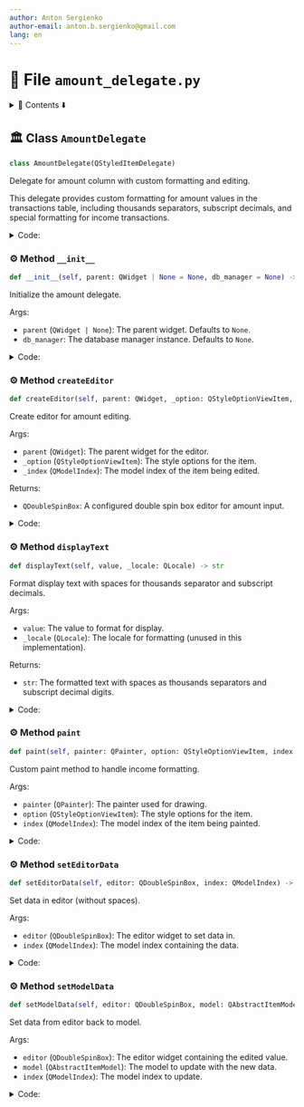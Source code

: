 ```yaml
---
author: Anton Sergienko
author-email: anton.b.sergienko@gmail.com
lang: en
---
```


# 📄 File `amount_delegate.py`

<details>
<summary>📖 Contents ⬇️</summary>

## Contents

- [🏛️ Class `AmountDelegate`](#%EF%B8%8F-class-amountdelegate)
  - [⚙️ Method `__init__`](#%EF%B8%8F-method-__init__)
  - [⚙️ Method `createEditor`](#%EF%B8%8F-method-createeditor)
  - [⚙️ Method `displayText`](#%EF%B8%8F-method-displaytext)
  - [⚙️ Method `paint`](#%EF%B8%8F-method-paint)
  - [⚙️ Method `setEditorData`](#%EF%B8%8F-method-seteditordata)
  - [⚙️ Method `setModelData`](#%EF%B8%8F-method-setmodeldata)

</details>

## 🏛️ Class `AmountDelegate`

```python
class AmountDelegate(QStyledItemDelegate)
```

Delegate for amount column with custom formatting and editing.

This delegate provides custom formatting for amount values in the
transactions table, including thousands separators, subscript decimals,
and special formatting for income transactions.

<details>
<summary>Code:</summary>

```python
class AmountDelegate(QStyledItemDelegate):

    def __init__(self, parent: QWidget | None = None, db_manager=None) -> None:
        """Initialize the amount delegate.

        Args:

        - `parent` (`QWidget | None`): The parent widget. Defaults to `None`.
        - `db_manager`: The database manager instance. Defaults to `None`.

        """
        super().__init__(parent)
        self.db_manager = db_manager

    def createEditor(self, parent: QWidget, _option: QStyleOptionViewItem, _index: QModelIndex) -> QDoubleSpinBox:  # noqa: N802
        """Create editor for amount editing.

        Args:

        - `parent` (`QWidget`): The parent widget for the editor.
        - `_option` (`QStyleOptionViewItem`): The style options for the item.
        - `_index` (`QModelIndex`): The model index of the item being edited.

        Returns:

        - `QDoubleSpinBox`: A configured double spin box editor for amount input.

        """
        editor = QDoubleSpinBox(parent)
        editor.setRange(-999999999.99, 999999999.99)
        editor.setDecimals(2)
        editor.setGroupSeparatorShown(False)  # No separators in editor

        # Set white background for the editor
        editor.setStyleSheet("QDoubleSpinBox { background-color: white; }")

        return editor

    def displayText(self, value, _locale: QLocale) -> str:  # noqa: N802
        """Format display text with spaces for thousands separator and subscript decimals.

        Args:

        - `value`: The value to format for display.
        - `_locale` (`QLocale`): The locale for formatting (unused in this implementation).

        Returns:

        - `str`: The formatted text with spaces as thousands separators and subscript decimal digits.

        """
        try:
            # Get the raw text value
            text = str(value)

            # Check if it's a negative number (starts with -)
            is_negative = text.startswith("-")

            # Remove minus sign for processing
            if is_negative:
                text = text[1:]

            # Try to parse as float
            try:
                num = float(text)
            except (ValueError, TypeError):
                return str(value)  # Return original if can't parse

            # Format with spaces as thousands separator
            # Split into integer and decimal parts
            if "." in str(num):
                integer_part, decimal_part = str(num).split(".")
            else:
                integer_part = str(int(num))
                decimal_part = "00"

            # Add spaces every 3 digits from right to left
            formatted_integer = ""
            for i, digit in enumerate(reversed(integer_part)):
                if i > 0 and i % 3 == 0:
                    formatted_integer = " " + formatted_integer
                formatted_integer = digit + formatted_integer

            # Convert decimal digits to subscript Unicode characters
            subscript_map = {
                "0": "₀",
                "1": "₁",
                "2": "₂",
                "3": "₃",
                "4": "₄",
                "5": "₅",
                "6": "₆",
                "7": "₇",
                "8": "₈",
                "9": "₉",
            }

            subscript_decimal = "".join(subscript_map.get(digit, digit) for digit in decimal_part)

            # Construct final formatted number with subscript decimals
            # Skip decimal part if it's actually zero
            if num == int(num):  # Check if the number is actually a whole number
                formatted = formatted_integer
            else:
                formatted = f"{formatted_integer}.{subscript_decimal}"

            # Add minus sign back if needed
            if is_negative:
                formatted = "-" + formatted

            return formatted

        except Exception:
            return str(value)

    def paint(self, painter: QPainter, option: QStyleOptionViewItem, index: QModelIndex) -> None:
        """Custom paint method to handle income formatting.

        Args:

        - `painter` (`QPainter`): The painter used for drawing.
        - `option` (`QStyleOptionViewItem`): The style options for the item.
        - `index` (`QModelIndex`): The model index of the item being painted.

        """
        try:
            # Get the model and check if this is an income transaction
            model = index.model()
            if model is None:
                super().paint(painter, option, index)
                return

            # Get the category column (index 2) from the same row
            category_index = model.index(index.row(), 2)
            category_text = model.data(category_index, Qt.ItemDataRole.DisplayRole)

            # Check if this is an income transaction (has "(Income)" suffix)
            is_income = category_text and "(Income)" in str(category_text)

            if is_income:
                # Create a copy of the option to modify font
                income_option = option
                income_option.font = QFont(option.font)
                income_option.font.setBold(True)

                # Get the amount value and add emoji
                amount_text = self.displayText(index.data(), None)

                # Add emoji prefix for display (but not for editing)
                if not amount_text.startswith("💰"):
                    display_text = f"💰 {amount_text}"

                    # Create a temporary index with modified data for display
                    painter.save()

                    # Set bold font
                    painter.setFont(income_option.font)

                    # Draw the text manually
                    painter.drawText(
                        option.rect.adjusted(5, 0, 0, 0),
                        Qt.AlignmentFlag.AlignVCenter | Qt.AlignmentFlag.AlignLeft,
                        display_text,
                    )

                    painter.restore()
                    return

            # For expenses or other cases, use default painting
            super().paint(painter, option, index)

        except Exception:
            # Fallback to default painting on any error
            super().paint(painter, option, index)

    def setEditorData(self, editor: QDoubleSpinBox, index: QModelIndex) -> None:  # noqa: N802
        """Set data in editor (without spaces).

        Args:

        - `editor` (`QDoubleSpinBox`): The editor widget to set data in.
        - `index` (`QModelIndex`): The model index containing the data.

        """
        try:
            # Get the original value without formatting
            text = str(index.data(Qt.ItemDataRole.DisplayRole))

            # Remove spaces and convert to float
            clean_text = text.replace(" ", "")

            # Handle cases where the text might already be a formatted number
            # Remove any non-numeric characters except decimal point and minus
            clean_text = re.sub(r"[^\d.-]", "", clean_text)

            value = float(clean_text)
            editor.setValue(value)
        except (ValueError, TypeError):
            editor.setValue(0.0)

    def setModelData(self, editor: QDoubleSpinBox, model: QAbstractItemModel, index: QModelIndex) -> None:  # noqa: N802
        """Set data from editor back to model.

        Args:

        - `editor` (`QDoubleSpinBox`): The editor widget containing the edited value.
        - `model` (`QAbstractItemModel`): The model to update with the new data.
        - `index` (`QModelIndex`): The model index to update.

        """
        value = editor.value()

        # Format the value as string with 2 decimal places for storage
        formatted_value = f"{value:.2f}"

        # Set both DisplayRole and EditRole to ensure consistency
        model.setData(index, formatted_value, Qt.ItemDataRole.DisplayRole)
        model.setData(index, formatted_value, Qt.ItemDataRole.EditRole)
```

</details>

### ⚙️ Method `__init__`

```python
def __init__(self, parent: QWidget | None = None, db_manager = None) -> None
```

Initialize the amount delegate.

Args:

- `parent` (`QWidget | None`): The parent widget. Defaults to `None`.
- `db_manager`: The database manager instance. Defaults to `None`.

<details>
<summary>Code:</summary>

```python
def __init__(self, parent: QWidget | None = None, db_manager=None) -> None:
        super().__init__(parent)
        self.db_manager = db_manager
```

</details>

### ⚙️ Method `createEditor`

```python
def createEditor(self, parent: QWidget, _option: QStyleOptionViewItem, _index: QModelIndex) -> QDoubleSpinBox
```

Create editor for amount editing.

Args:

- `parent` (`QWidget`): The parent widget for the editor.
- `_option` (`QStyleOptionViewItem`): The style options for the item.
- `_index` (`QModelIndex`): The model index of the item being edited.

Returns:

- `QDoubleSpinBox`: A configured double spin box editor for amount input.

<details>
<summary>Code:</summary>

```python
def createEditor(self, parent: QWidget, _option: QStyleOptionViewItem, _index: QModelIndex) -> QDoubleSpinBox:  # noqa: N802
        editor = QDoubleSpinBox(parent)
        editor.setRange(-999999999.99, 999999999.99)
        editor.setDecimals(2)
        editor.setGroupSeparatorShown(False)  # No separators in editor

        # Set white background for the editor
        editor.setStyleSheet("QDoubleSpinBox { background-color: white; }")

        return editor
```

</details>

### ⚙️ Method `displayText`

```python
def displayText(self, value, _locale: QLocale) -> str
```

Format display text with spaces for thousands separator and subscript decimals.

Args:

- `value`: The value to format for display.
- `_locale` (`QLocale`): The locale for formatting (unused in this implementation).

Returns:

- `str`: The formatted text with spaces as thousands separators and subscript decimal digits.

<details>
<summary>Code:</summary>

```python
def displayText(self, value, _locale: QLocale) -> str:  # noqa: N802
        try:
            # Get the raw text value
            text = str(value)

            # Check if it's a negative number (starts with -)
            is_negative = text.startswith("-")

            # Remove minus sign for processing
            if is_negative:
                text = text[1:]

            # Try to parse as float
            try:
                num = float(text)
            except (ValueError, TypeError):
                return str(value)  # Return original if can't parse

            # Format with spaces as thousands separator
            # Split into integer and decimal parts
            if "." in str(num):
                integer_part, decimal_part = str(num).split(".")
            else:
                integer_part = str(int(num))
                decimal_part = "00"

            # Add spaces every 3 digits from right to left
            formatted_integer = ""
            for i, digit in enumerate(reversed(integer_part)):
                if i > 0 and i % 3 == 0:
                    formatted_integer = " " + formatted_integer
                formatted_integer = digit + formatted_integer

            # Convert decimal digits to subscript Unicode characters
            subscript_map = {
                "0": "₀",
                "1": "₁",
                "2": "₂",
                "3": "₃",
                "4": "₄",
                "5": "₅",
                "6": "₆",
                "7": "₇",
                "8": "₈",
                "9": "₉",
            }

            subscript_decimal = "".join(subscript_map.get(digit, digit) for digit in decimal_part)

            # Construct final formatted number with subscript decimals
            # Skip decimal part if it's actually zero
            if num == int(num):  # Check if the number is actually a whole number
                formatted = formatted_integer
            else:
                formatted = f"{formatted_integer}.{subscript_decimal}"

            # Add minus sign back if needed
            if is_negative:
                formatted = "-" + formatted

            return formatted

        except Exception:
            return str(value)
```

</details>

### ⚙️ Method `paint`

```python
def paint(self, painter: QPainter, option: QStyleOptionViewItem, index: QModelIndex) -> None
```

Custom paint method to handle income formatting.

Args:

- `painter` (`QPainter`): The painter used for drawing.
- `option` (`QStyleOptionViewItem`): The style options for the item.
- `index` (`QModelIndex`): The model index of the item being painted.

<details>
<summary>Code:</summary>

```python
def paint(self, painter: QPainter, option: QStyleOptionViewItem, index: QModelIndex) -> None:
        try:
            # Get the model and check if this is an income transaction
            model = index.model()
            if model is None:
                super().paint(painter, option, index)
                return

            # Get the category column (index 2) from the same row
            category_index = model.index(index.row(), 2)
            category_text = model.data(category_index, Qt.ItemDataRole.DisplayRole)

            # Check if this is an income transaction (has "(Income)" suffix)
            is_income = category_text and "(Income)" in str(category_text)

            if is_income:
                # Create a copy of the option to modify font
                income_option = option
                income_option.font = QFont(option.font)
                income_option.font.setBold(True)

                # Get the amount value and add emoji
                amount_text = self.displayText(index.data(), None)

                # Add emoji prefix for display (but not for editing)
                if not amount_text.startswith("💰"):
                    display_text = f"💰 {amount_text}"

                    # Create a temporary index with modified data for display
                    painter.save()

                    # Set bold font
                    painter.setFont(income_option.font)

                    # Draw the text manually
                    painter.drawText(
                        option.rect.adjusted(5, 0, 0, 0),
                        Qt.AlignmentFlag.AlignVCenter | Qt.AlignmentFlag.AlignLeft,
                        display_text,
                    )

                    painter.restore()
                    return

            # For expenses or other cases, use default painting
            super().paint(painter, option, index)

        except Exception:
            # Fallback to default painting on any error
            super().paint(painter, option, index)
```

</details>

### ⚙️ Method `setEditorData`

```python
def setEditorData(self, editor: QDoubleSpinBox, index: QModelIndex) -> None
```

Set data in editor (without spaces).

Args:

- `editor` (`QDoubleSpinBox`): The editor widget to set data in.
- `index` (`QModelIndex`): The model index containing the data.

<details>
<summary>Code:</summary>

```python
def setEditorData(self, editor: QDoubleSpinBox, index: QModelIndex) -> None:  # noqa: N802
        try:
            # Get the original value without formatting
            text = str(index.data(Qt.ItemDataRole.DisplayRole))

            # Remove spaces and convert to float
            clean_text = text.replace(" ", "")

            # Handle cases where the text might already be a formatted number
            # Remove any non-numeric characters except decimal point and minus
            clean_text = re.sub(r"[^\d.-]", "", clean_text)

            value = float(clean_text)
            editor.setValue(value)
        except (ValueError, TypeError):
            editor.setValue(0.0)
```

</details>

### ⚙️ Method `setModelData`

```python
def setModelData(self, editor: QDoubleSpinBox, model: QAbstractItemModel, index: QModelIndex) -> None
```

Set data from editor back to model.

Args:

- `editor` (`QDoubleSpinBox`): The editor widget containing the edited value.
- `model` (`QAbstractItemModel`): The model to update with the new data.
- `index` (`QModelIndex`): The model index to update.

<details>
<summary>Code:</summary>

```python
def setModelData(self, editor: QDoubleSpinBox, model: QAbstractItemModel, index: QModelIndex) -> None:  # noqa: N802
        value = editor.value()

        # Format the value as string with 2 decimal places for storage
        formatted_value = f"{value:.2f}"

        # Set both DisplayRole and EditRole to ensure consistency
        model.setData(index, formatted_value, Qt.ItemDataRole.DisplayRole)
        model.setData(index, formatted_value, Qt.ItemDataRole.EditRole)
```

</details>
